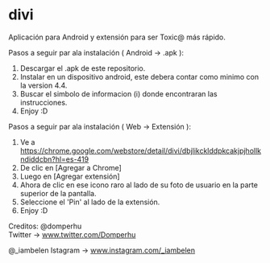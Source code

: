 # divi
Aplicación para Android y extensión para ser Toxic@ más rápido.

Pasos a seguir par ala instalación ( Android -> .apk ):
1. Descargar el .apk de este repositorio.
2. Instalar en un dispositivo android, este debera contar como minimo con la version 4.4.
3. Buscar el simbolo de informacion (i) donde encontraran las instrucciones.
3. Enjoy :D

Pasos a seguir par ala instalación ( Web -> Extensión ):
1. Ve a https://chrome.google.com/webstore/detail/divi/dbjlikcklddpkcakjpjhollkndiddcbn?hl=es-419
2. De clic en [Agregar a Chrome]
3. Luego en [Agregar extensión]
3. Ahora de clic en ese icono raro al lado de su foto de usuario en la parte superior de la pantalla.
4. Seleccione el 'Pin' al lado de la extensión.
5. Enjoy :D

Creditos:
@domperhu                            
Twitter  -> www.twitter.com/Domperhu  

@_iambelen
Istagram -> www.instagram.com/_iambelen

